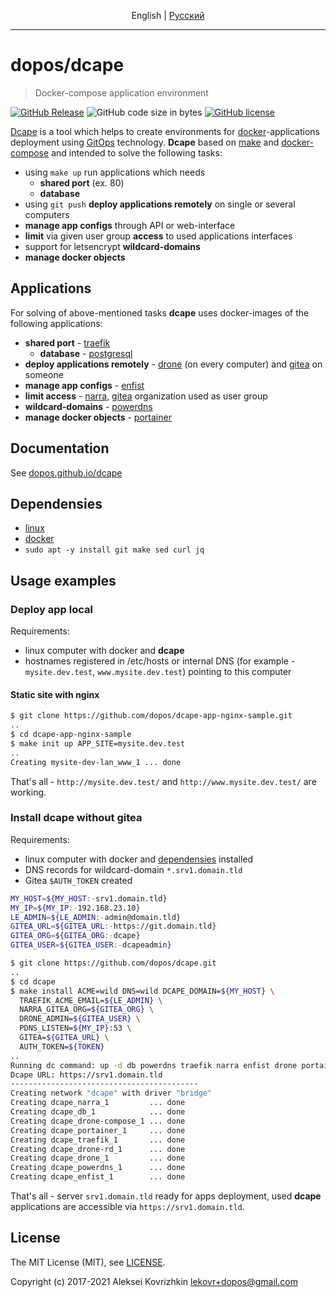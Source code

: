 <p align="center">
  <span>English</span> |
  <a href="README.md#readme">Pусский</a>
</p>

---

# dopos/dcape

> Docker-compose application environment

[![GitHub Release][1]][2]
![GitHub code size in bytes][3]
[![GitHub license][4]][5]

[1]: https://img.shields.io/github/release/dopos/dcape.svg
[2]: https://github.com/dopos/dcape/releases
[3]: https://img.shields.io/github/languages/code-size/dopos/dcape.svg
[4]: https://img.shields.io/github/license/dopos/dcape.svg
[5]: LICENSE

[Dcape](https://github.com/dopos/dcape) is a tool which helps to create environments for [docker](https://www.docker.com/)-applications deployment using [GitOps](https://www.gitops.tech/) technology. **Dcape** based on [make](https://www.gnu.org/software/make/) and [docker-compose](https://docs.docker.com/compose/) and intended to solve the following tasks:

* using `make up` run applications which needs
  * **shared port** (ex. 80)
  * **database**
* using `git push` **deploy applications remotely** on single or several computers
* **manage app configs** through API or web-interface
* **limit** via given user group **access** to used applications interfaces
* support for letsencrypt **wildcard-domains**
* **manage docker objects**

## Applications

For solving of above-mentioned tasks **dcape** uses docker-images of the following applications:

* **shared port**  - [traefik](https://traefik.io/)
  * **database** - [postgresql](https://www.postgresql.org)
* **deploy applications remotely** - [drone](https://github.com/drone) (on every computer) and [gitea](https://gitea.io/) on someone
* **manage app configs** - [enfist](https://github.com/apisite/app-enfist)
* **limit access** - [narra](https://github.com/dopos/narra), [gitea](https://gitea.io/) organization used as user group
* **wildcard-domains** - [powerdns](https://www.powerdns.com/)
* **manage docker objects** - [portainer](https://portainer.io/)

## Documentation

See [dopos.github.io/dcape](https://dopos.github.io/en/dcape)

## Dependensies

* [linux](https://ubuntu.com/download)
* [docker](https://docs.docker.com/engine/install/ubuntu/)
* `sudo apt -y install git make sed curl jq`

## Usage examples

### Deploy app local

Requirements:

* linux computer with docker and **dcape**
* hostnames registered in /etc/hosts or internal DNS (for example - `mysite.dev.test`, `www.mysite.dev.test`) pointing to this computer

#### Static site with nginx

```bash
$ git clone https://github.com/dopos/dcape-app-nginx-sample.git
..
$ cd dcape-app-nginx-sample
$ make init up APP_SITE=mysite.dev.test
..
Creating mysite-dev-lan_www_1 ... done
```

That's all - `http://mysite.dev.test/` and `http://www.mysite.dev.test/` are working.

### Install dcape without gitea

Requirements:

* linux computer with docker and [dependensies](#Dependensies) installed
* DNS records for wildcard-domain `*.srv1.domain.tld`
* Gitea `$AUTH_TOKEN` created

```bash
MY_HOST=${MY_HOST:-srv1.domain.tld}
MY_IP=${MY_IP:-192.168.23.10}
LE_ADMIN=${LE_ADMIN:-admin@domain.tld}
GITEA_URL=${GITEA_URL:-https://git.domain.tld}
GITEA_ORG=${GITEA_ORG:-dcape}
GITEA_USER=${GITEA_USER:-dcapeadmin}

$ git clone https://github.com/dopos/dcape.git
..
$ cd dcape
$ make install ACME=wild DNS=wild DCAPE_DOMAIN=${MY_HOST} \
  TRAEFIK_ACME_EMAIL=${LE_ADMIN} \
  NARRA_GITEA_ORG=${GITEA_ORG} \
  DRONE_ADMIN=${GITEA_USER} \
  PDNS_LISTEN=${MY_IP}:53 \
  GITEA=${GITEA_URL} \
  AUTH_TOKEN=${TOKEN}
..
Running dc command: up -d db powerdns traefik narra enfist drone portainer
Dcape URL: https://srv1.domain.tld
------------------------------------------
Creating network "dcape" with driver "bridge"
Creating dcape_narra_1         ... done
Creating dcape_db_1            ... done
Creating dcape_drone-compose_1 ... done
Creating dcape_portainer_1     ... done
Creating dcape_traefik_1       ... done
Creating dcape_drone-rd_1      ... done
Creating dcape_drone_1         ... done
Creating dcape_powerdns_1      ... done
Creating dcape_enfist_1        ... done

```

That's all - server `srv1.domain.tld` ready for apps deployment, used **dcape** applications are accessible via `https://srv1.domain.tld`.

## License

The MIT License (MIT), see [LICENSE](LICENSE).

Copyright (c) 2017-2021 Aleksei Kovrizhkin <lekovr+dopos@gmail.com>
